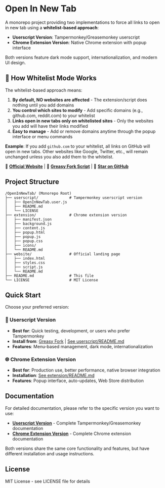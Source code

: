 # Open In New Tab

A monorepo project providing two implementations to force all links to open in new tab using a **whitelist-based approach**:

-   **Userscript Version**: Tampermonkey/Greasemonkey userscript
-   **Chrome Extension Version**: Native Chrome extension with popup interface

Both versions feature dark mode support, internationalization, and modern UI design.

## 🎯 How Whitelist Mode Works

The whitelist-based approach means:

1. **By default, NO websites are affected** - The extension/script does nothing until you add domains
2. **You control which sites to modify** - Add specific domains (e.g., github.com, reddit.com) to your whitelist
3. **Links open in new tabs only on whitelisted sites** - Only the websites you add will have their links modified
4. **Easy to manage** - Add or remove domains anytime through the popup interface or menu commands

**Example**: If you add `github.com` to your whitelist, all links on GitHub will open in new tabs. Other websites like Google, Twitter, etc., will remain unchanged unless you also add them to the whitelist.

📖 **[Official Website](https://open-in-new-tab.vercel.app/)** | 🎯 **[Greasy Fork Script](https://greasyfork.org/en/scripts/551033-open-in-new-tab)** | 🌟 **[Star on GitHub](https://github.com/xiaowulang-turbo/OpenInNewTab)**

## Project Structure

```
/OpenInNewTab/ (Monorepo Root)
├── userscript/              # Tampermonkey userscript version
│   ├── OpenInNewTab.user.js
│   ├── README.md
│   └── LICENSE
├── extension/               # Chrome extension version
│   ├── manifest.json
│   ├── background.js
│   ├── content.js
│   ├── popup.html
│   ├── popup.js
│   ├── popup.css
│   ├── icons/
│   └── README.md
├── website/                 # Official landing page
│   ├── index.html
│   ├── styles.css
│   ├── script.js
│   └── README.md
├── README.md                # This file
└── LICENSE                  # MIT License
```

## Quick Start

Choose your preferred version:

### 🚀 Userscript Version

-   **Best for**: Quick testing, development, or users who prefer Tampermonkey
-   **Install from**: [Greasy Fork](https://greasyfork.org/en/scripts/551033-open-in-new-tab) | [See userscript/README.md](userscript/README.md#installation)
-   **Features**: Menu-based management, dark mode, internationalization

### 🌐 Chrome Extension Version

-   **Best for**: Production use, better performance, native browser integration
-   **Installation**: [See extension/README.md](extension/README.md#installation)
-   **Features**: Popup interface, auto-updates, Web Store distribution

## Documentation

For detailed documentation, please refer to the specific version you want to use:

-   **[Userscript Version](userscript/README.md)** - Complete Tampermonkey/Greasemonkey documentation
-   **[Chrome Extension Version](extension/README.md)** - Complete Chrome extension documentation

Both versions share the same core functionality and features, but have different installation and usage instructions.

## License

MIT License - see LICENSE file for details

